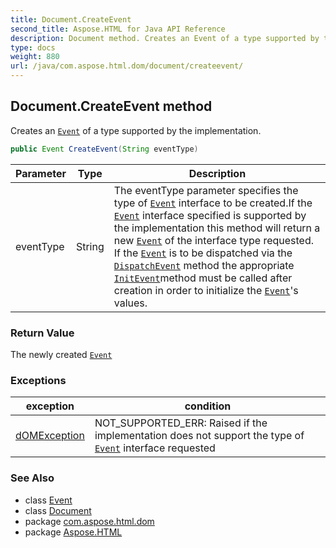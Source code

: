 ```yaml
---
title: Document.CreateEvent
second_title: Aspose.HTML for Java API Reference
description: Document method. Creates an Event of a type supported by the implementation
type: docs
weight: 880
url: /java/com.aspose.html.dom/document/createevent/
---
```

## Document.CreateEvent method

Creates an [`Event`](../../../com.aspose.html.dom.events/event/) of a type supported by the implementation.

```java
public Event CreateEvent(String eventType)
```

| Parameter | Type | Description |
| --- | --- | --- |
| eventType | String | The eventType parameter specifies the type of [`Event`](../../../com.aspose.html.dom.events/event/) interface to be created.If the [`Event`](../../../com.aspose.html.dom.events/event/) interface specified is supported by the implementation this method will return a new [`Event`](../../../com.aspose.html.dom.events/event/) of the interface type requested. If the [`Event`](../../../com.aspose.html.dom.events/event/) is to be dispatched via the [`DispatchEvent`](../../../com.aspose.html.dom.events/ieventtarget/dispatchevent/) method the appropriate [`InitEvent`](../../../com.aspose.html.dom.events/event/initevent/)method must be called after creation in order to initialize the [`Event`](../../../com.aspose.html.dom.events/event/)'s values. |

### Return Value

The newly created [`Event`](../../../com.aspose.html.dom.events/event/)

### Exceptions

| exception | condition |
| --- | --- |
| [dOMException](../../domexception/) | NOT_SUPPORTED_ERR: Raised if the implementation does not support the type of [`Event`](../../../com.aspose.html.dom.events/event/) interface requested |

### See Also

* class [Event](../../../com.aspose.html.dom.events/event/)
* class [Document](../)
* package [com.aspose.html.dom](../../document/)
* package [Aspose.HTML](../../../)
